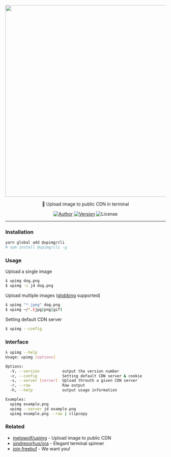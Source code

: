 <p align="center">
  <img width="600" src="upimg.svg">
</p>

<p align="center">🧀 Upload image to public CDN in terminal</p>

<p align="center">
<a href="https://i-meto.com"><img alt="Author" src="https://img.shields.io/badge/Author-METO-blue.svg?style=for-the-badge"/></a>
<a href="https://www.npmjs.com/package/@upimg/cli"><img alt="Version" src="https://img.shields.io/npm/v/@upimg/cli.svg?style=for-the-badge"/></a>
<img alt="License" src="https://img.shields.io/npm/l/@upimg/cli.svg?style=for-the-badge"/>
</p>

***


### Installation

```bash
yarn global add @upimg/cli
# npm install @upimg/cli -g
```

### Usage

Upload a single image

```bash
$ upimg dog.png
$ upimg -s jd dog.png
```

Upload multiple images ([globbing](https://www.npmjs.com/package/glob) supported)

```bash
$ upimg "*.jpeg" dog.png
$ upimg ~/*.(jpg|png|gif)
```

Setting default CDN server

```bash
$ upimg --config
```

### Interface

```bash
λ upimg --help
Usage: upimg [options]

Options:
  -V, --version          output the version number
  -c, --config           Setting default CDN server & cookie
  -s, --server [server]  Upload throuth a given CDN server
  -r, --raw              Raw output
  -h, --help             output usage information

Examples:
  upimg example.png
  upimg --server jd example.png
  upimg example.png --raw | clipcopy

```

### Related

 - [metowolf/upimg](https://github.com/metowolf/UpImg) - Upload image to public CDN
 - [sindresorhus/ora](https://github.com/sindresorhus/ora) - Elegant terminal spinner
 - [join freebuf](https://job.freebuf.com/) - We want you!
